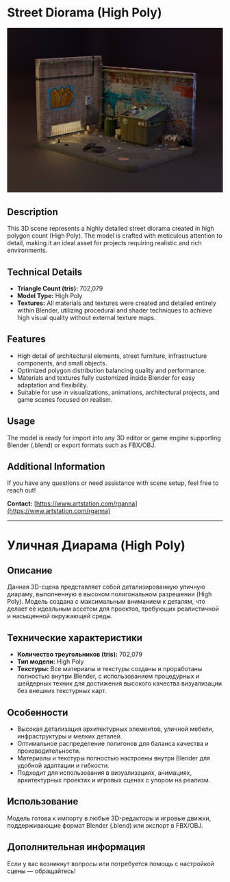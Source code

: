 # Street Diorama (High Poly)

![Project Preview](https://github.com/RgAnna/street_diorama_scene/blob/main/street_diorama_trashcan_scene.png)

## Description

This 3D scene represents a highly detailed street diorama created in high polygon count (High Poly). The model is crafted with meticulous attention to detail, making it an ideal asset for projects requiring realistic and rich environments.

## Technical Details

- **Triangle Count (tris):** 702,079  
- **Model Type:** High Poly  
- **Textures:** All materials and textures were created and detailed entirely within Blender, utilizing procedural and shader techniques to achieve high visual quality without external texture maps.

## Features

- High detail of architectural elements, street furniture, infrastructure components, and small objects.  
- Optimized polygon distribution balancing quality and performance.  
- Materials and textures fully customized inside Blender for easy adaptation and flexibility.  
- Suitable for use in visualizations, animations, architectural projects, and game scenes focused on realism.

## Usage

The model is ready for import into any 3D editor or game engine supporting Blender (.blend) or export formats such as FBX/OBJ.

## Additional Information

If you have any questions or need assistance with scene setup, feel free to reach out!

__Contact:__ [https://www.artstation.com/rganna](https://www.artstation.com/rganna)

------------------------------------------------------------------------------------------

# Уличная Диарама (High Poly)

## Описание

Данная 3D-сцена представляет собой детализированную уличную диараму, выполненную в высоком полигональном разрешении (High Poly). Модель создана с максимальным вниманием к деталям, что делает её идеальным ассетом для проектов, требующих реалистичной и насыщенной окружающей среды.

## Технические характеристики

- **Количество треугольников (tris):** 702,079  
- **Тип модели:** High Poly  
- **Текстуры:** Все материалы и текстуры созданы и проработаны полностью внутри Blender, с использованием процедурных и шейдерных техник для достижения высокого качества визуализации без внешних текстурных карт.

## Особенности

- Высокая детализация архитектурных элементов, уличной мебели, инфраструктуры и мелких деталей.  
- Оптимальное распределение полигонов для баланса качества и производительности.  
- Материалы и текстуры полностью настроены внутри Blender для удобной адаптации и гибкости.  
- Подходит для использования в визуализациях, анимациях, архитектурных проектах и игровых сценах с упором на реализм.

## Использование

Модель готова к импорту в любые 3D-редакторы и игровые движки, поддерживающие формат Blender (.blend) или экспорт в FBX/OBJ.

## Дополнительная информация

Если у вас возникнут вопросы или потребуется помощь с настройкой сцены — обращайтесь!

